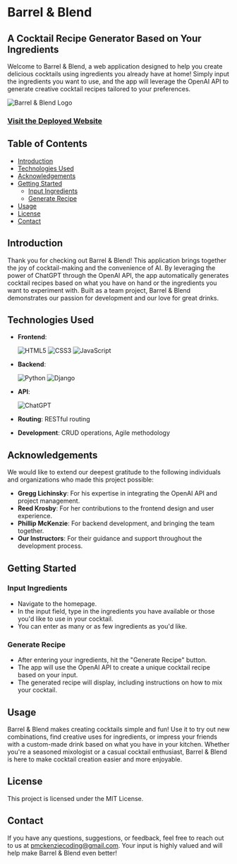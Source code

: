 # Barrel & Blend

## A Cocktail Recipe Generator Based on Your Ingredients

Welcome to Barrel & Blend, a web application designed to help you create delicious cocktails using ingredients you already have at home! Simply input the ingredients you want to use, and the app will leverage the OpenAI API to generate creative cocktail recipes tailored to your preferences.

![Barrel & Blend Logo](https://i.imgur.com/nSSNFrF.png)

### [Visit the Deployed Website](https://barrellandblend-6d3f0840a2d5.herokuapp.com/)

## Table of Contents

- [Introduction](#introduction)
- [Technologies Used](#technologies-used)
- [Acknowledgements](#acknowledgements)
- [Getting Started](#getting-started)
  - [Input Ingredients](#input-ingredients)
  - [Generate Recipe](#generate-recipe)
- [Usage](#usage)
- [License](#license)
- [Contact](#contact)

## Introduction

Thank you for checking out Barrel & Blend! This application brings together the joy of cocktail-making and the convenience of AI. By leveraging the power of ChatGPT through the OpenAI API, the app automatically generates cocktail recipes based on what you have on hand or the ingredients you want to experiment with. Built as a team project, Barrel & Blend demonstrates our passion for development and our love for great drinks.

## Technologies Used

- **Frontend**: 

  ![HTML5](https://img.shields.io/badge/HTML5-E34F26?style=for-the-badge&logo=html5&logoColor=white) ![CSS3](https://img.shields.io/badge/CSS3-1572B6?style=for-the-badge&logo=css3&logoColor=white) ![JavaScript](https://img.shields.io/badge/JavaScript-323330?style=for-the-badge&logo=javascript&logoColor=F7DF1E)
- **Backend**: 

  ![Python](https://img.shields.io/badge/python-3670A0?style=for-the-badge&logo=python&logoColor=ffdd54) ![Django](https://img.shields.io/badge/django-%23092E20.svg?style=for-the-badge&logo=django&logoColor=white)
- **API**: 

  ![ChatGPT](https://img.shields.io/badge/chatGPT-74aa9c?style=for-the-badge&logo=openai&logoColor=white)
- **Routing**: RESTful routing
- **Development**: CRUD operations, Agile methodology

## Acknowledgements

We would like to extend our deepest gratitude to the following individuals and organizations who made this project possible:

- **Gregg Lichinsky**: For his expertise in integrating the OpenAI API and project management.
- **Reed Krosby**: For her contributions to the frontend design and user experience.
- **Phillip McKenzie**: For backend development, and bringing the team together.
- **Our Instructors**: For their guidance and support throughout the development process.

## Getting Started

### Input Ingredients

- Navigate to the homepage.
- In the input field, type in the ingredients you have available or those you'd like to use in your cocktail.
- You can enter as many or as few ingredients as you'd like.

### Generate Recipe

- After entering your ingredients, hit the "Generate Recipe" button.
- The app will use the OpenAI API to create a unique cocktail recipe based on your input.
- The generated recipe will display, including instructions on how to mix your cocktail.

## Usage

Barrel & Blend makes creating cocktails simple and fun! Use it to try out new combinations, find creative uses for ingredients, or impress your friends with a custom-made drink based on what you have in your kitchen. Whether you're a seasoned mixologist or a casual cocktail enthusiast, Barrel & Blend is here to make cocktail creation easier and more enjoyable.

## License

This project is licensed under the MIT License.

## Contact

If you have any questions, suggestions, or feedback, feel free to reach out to us at pmckenziecoding@gmail.com. Your input is highly valued and will help make Barrel & Blend even better!
